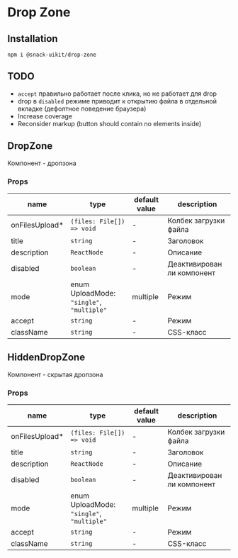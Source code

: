 # Drop Zone

## Installation

`npm i @snack-uikit/drop-zone`

## TODO

- `accept` правильно работает после клика, но не работает для drop
- drop в `disabled` режиме приводит к открытию файла в отдельной вкладке (дефолтное поведение браузера)
- Increase coverage
- Reconsider markup (button should contain no elements inside)

[//]: DOCUMENTATION_SECTION_START
[//]: THIS_SECTION_IS_AUTOGENERATED_PLEASE_DONT_EDIT_IT
## DropZone
Компонент - дропзона
### Props
| name | type | default value | description |
|------|------|---------------|-------------|
| onFilesUpload* | `(files: File[]) => void` | - | Колбек загрузки файла |
| title | `string` | - | Заголовок |
| description | `ReactNode` | - | Описание |
| disabled | `boolean` | - | Деактивирован ли компонент |
| mode | enum UploadMode: `"single"`, `"multiple"` | multiple | Режим |
| accept | `string` | - | Режим |
| className | `string` | - | CSS-класс |
## HiddenDropZone
Компонент - скрытая дропзона
### Props
| name | type | default value | description |
|------|------|---------------|-------------|
| onFilesUpload* | `(files: File[]) => void` | - | Колбек загрузки файла |
| title | `string` | - | Заголовок |
| description | `ReactNode` | - | Описание |
| disabled | `boolean` | - | Деактивирован ли компонент |
| mode | enum UploadMode: `"single"`, `"multiple"` | multiple | Режим |
| accept | `string` | - | Режим |
| className | `string` | - | CSS-класс |


[//]: DOCUMENTATION_SECTION_END